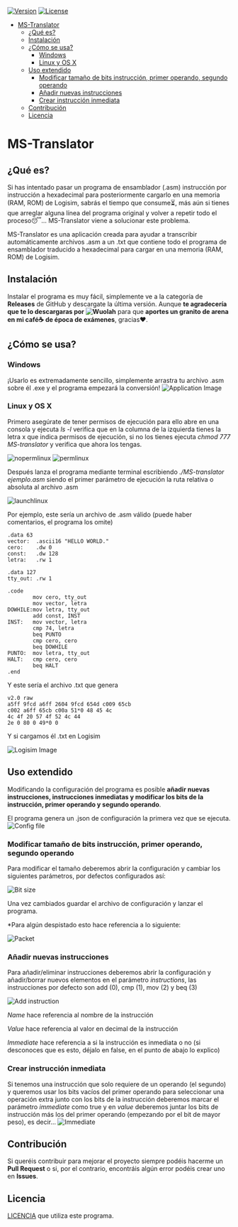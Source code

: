 [![Version](https://img.shields.io/badge/version-1.0.2-brightgreen)](https://github.com/miguel93041/accessmysqlconverter)
[![License](https://img.shields.io/badge/license-CCBYNCSA4.0-blue.svg?style=flat)](https://github.com/miguel93041/MS-Translator/blob/master/LICENSE.txt)

- [MS-Translator](#ms-translator)
  * [¿Qué es?](#qué-es)
  * [Instalación](#instalación)
  * [¿Cómo se usa?](#cómo-se-usa)
    + [Windows](#windows)
    + [Linux y OS X](#linux-y-os-x)
  * [Uso extendido](#uso-extendido)
    + [Modificar tamaño de bits instrucción, primer operando, segundo operando](#modificar-tamaño-de-bits-instrucción-primer-operando-segundo-operando)
    + [Añadir nuevas instrucciones](#añadir-nuevas-instrucciones)
    + [Crear instrucción inmediata](#crear-instrucción-inmediata)
  * [Contribución](#contribución)
  * [Licencia](#licencia)
  
# MS-Translator
## ¿Qué es?
Si has intentado pasar un programa de ensamblador (.asm) instrucción por instrucción a hexadecimal para posteriormente cargarlo en una memoria (RAM, ROM) de Logisim, 
sabrás el tiempo que consume⏳, más aún si tienes que arreglar alguna línea del programa original y volver a repetir todo el proceso😴... MS-Translator viene a solucionar este problema.

MS-Translator es una aplicación creada para ayudar a transcribir automáticamente archivos .asm a un .txt que contiene todo el programa de ensamblador traducido a hexadecimal para cargar en una memoria (RAM, ROM) de Logisim.

## Instalación
Instalar el programa es muy fácil, simplemente ve a la categoría de **Releases** de GitHub y descargate la última versión. Aunque **te agradecería que te lo descargaras por ![Wuolah](https://www.wuolah.com/apuntes/Traductor-Ensamblador-a-Logisim-exe-1824829-MS-Translator.pdf-5197110)** para que **aportes un granito de arena en mi café☕ de época de exámenes**, gracias❤️.

## ¿Cómo se usa?
### Windows
¡Usarlo es extremadamente sencillo, simplemente arrastra tu archivo .asm sobre él .exe y el programa empezará la conversión!
![Application Image](https://gyazo.com/7cd1f738ab488ce8fd4e012b4c1eada3.gif)
### Linux y OS X
Primero asegúrate de tener permisos de ejecución para ello abre en una consola y ejecuta *ls -l* verifica que en la columna de la izquierda tienes la letra x que indica permisos de ejecución, si no los tienes ejecuta *chmod 777 MS-translator* y verifica que ahora los tengas.

![nopermlinux](https://gyazo.com/6435ab2518f75a54ee53bd9a99e62be5.png)
![permlinux](https://gyazo.com/df9dd2537e7116df6d286c29ac45271e.png)

Después lanza el programa mediante terminal escribiendo *./MS-translator ejemplo.asm* siendo el primer parámetro de ejecución la ruta relativa o absoluta al archivo .asm

![launchlinux](https://gyazo.com/6e6725e7a1df26b63a5db2c7c2467def.png)

Por ejemplo, este sería un archivo de .asm válido (puede haber comentarios, el programa los omite)
```
.data 63
vector:	 .ascii16 "HELLO WORLD."
cero:    .dw 0
const:   .dw 128
letra:   .rw 1

.data 127
tty_out: .rw 1

.code
		mov cero, tty_out
		mov vector, letra
DOWHILE:mov letra, tty_out
		add const, INST
INST: 	mov vector, letra
		cmp 74, letra
		beq PUNTO
		cmp cero, cero
		beq DOWHILE
PUNTO:	mov letra, tty_out
HALT:	cmp cero, cero
		beq HALT
.end
```

Y este sería el archivo .txt que genera
```
v2.0 raw
a5ff 9fcd a6ff 2604 9fcd 654d c009 65cb
c002 a6ff 65cb c00a 51*0 48 45 4c
4c 4f 20 57 4f 52 4c 44
2e 0 80 0 49*0 0 
```

Y si cargamos él .txt en Logisim

![Logisim Image](https://gyazo.com/05c305b59f40371f023f7100bb11678b.gif)

## Uso extendido
Modificando la configuración del programa es posible **añadir nuevas instrucciones, instrucciones inmediatas y modificar los bits de la instrucción, primer operando y segundo operando**.

El programa genera un .json de configuración la primera vez que se ejecuta.
![Config file](https://gyazo.com/eb4933703145da41a6c38252e2db8cc7.png)

### Modificar tamaño de bits instrucción, primer operando, segundo operando
Para modificar el tamaño deberemos abrir la configuración y cambiar los siguientes parámetros, por defectos configurados así:

![Bit size](https://gyazo.com/3f234194a0c74d3cff24740a3a3a8750.png)

Una vez cambiados guardar el archivo de configuración y lanzar el programa.

*Para algún despistado esto hace referencia a lo siguiente:

![Packet](https://gyazo.com/8ef2fb5c913e01cb8bfe7e0f1e257d6a.png)

### Añadir nuevas instrucciones
Para añadir/eliminar instrucciones deberemos abrir la configuración y añadir/borrar nuevos elementos en el parámetro *instructions*, las instrucciones por defecto son add (0), cmp (1), mov (2) y beq (3)

![Add instruction](https://gyazo.com/1ca9db4c1d6e872de912b5ba016e0ae4.png)

*Name* hace referencia al nombre de la instrucción

*Value* hace referencia al valor en decimal de la instrucción

*Immediate* hace referencia a si la instrucción es inmediata o no (si desconoces que es esto, déjalo en false, en el punto de abajo lo explico)

### Crear instrucción inmediata
Si tenemos una instrucción que solo requiere de un operando (el segundo) y queremos usar los bits vacíos del primer operando para seleccionar una operación extra junto con los bits de la instrucción deberemos marcar el parámetro *immediate* como true y en *value* deberemos juntar los bits de instrucción más los del primer operando (empezando por el bit de mayor peso), es decir...
![Immediate](https://gyazo.com/2a85ab90efaff440a683792c39d13e3e.png)

## Contribución
Si queréis contribuir para mejorar el proyecto siempre podéis hacerme un **Pull Request** o si, por el contrario, encontráis algún error podéis crear uno en **Issues**.

## Licencia
[LICENCIA](https://github.com/miguel93041/MS-Translator/blob/master/LICENSE.txt) que utiliza este programa.
